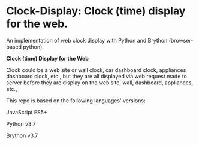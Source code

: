 # Clock-Display: Clock (time) display for the web.


An implementation of web clock display with Python and Brython (browser-based python).

<b>Clock (time) Display for the Web</b>

Clock could be a web site or wall clock, car dashboard clock, appliances dashboard clock,  etc., 
but they are all displayed via web request made to server before they are display on the web site, 
wall, dashboard, appliances, etc.,


This repo is based on the following languages' versions:

JavaScript ES5+

Python v3.7

Brython v3.7
